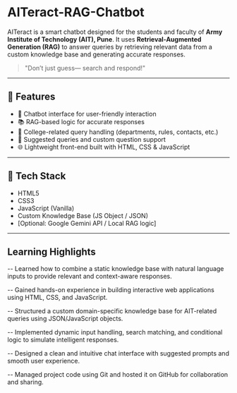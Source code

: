 # AITeract-RAG-Chatbot

AITeract is a smart chatbot designed for the students and faculty of **Army Institute of Technology (AIT), Pune**. It uses **Retrieval-Augmented Generation (RAG)** to answer queries by retrieving relevant data from a custom knowledge base and generating accurate responses.

> "Don’t just guess— search and respond!"

---

## 🚀 Features

- 💬 Chatbot interface for user-friendly interaction
- 📚 RAG-based logic for accurate responses
- 🏫 College-related query handling (departments, rules, contacts, etc.)
- 🔗 Suggested queries and custom question support
- 🌐 Lightweight front-end built with HTML, CSS & JavaScript

---

## 🧰 Tech Stack

- HTML5
- CSS3
- JavaScript (Vanilla)
- Custom Knowledge Base (JS Object / JSON)
- [Optional: Google Gemini API / Local RAG logic]

---
## Learning Highlights

-- Learned how to combine a static knowledge base with natural language inputs to provide relevant and context-aware responses.

-- Gained hands-on experience in building interactive web applications using HTML, CSS, and JavaScript.

-- Structured a custom domain-specific knowledge base for AIT-related queries using JSON/JavaScript objects.

-- Implemented dynamic input handling, search matching, and conditional logic to simulate intelligent responses.

-- Designed a clean and intuitive chat interface with suggested prompts and smooth user experience.

-- Managed project code using Git and hosted it on GitHub for collaboration and sharing.




